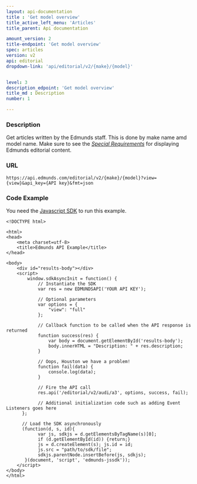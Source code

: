 ```yaml
---
layout: api-documentation
title : 'Get model overview'
title_active_left_menu: 'Articles'
title_parent: Api documentation

amount_version: 2
title-endpoint: 'Get model overview'
spec: articles
version: v2
api: editorial
dropdown-link: 'api/editorial/v2/{make}/{model}'


level: 3
description_edpoint: 'Get model overview'
title_md : Description
number: 1

---
```



### Description

Get articles written by the Edmunds staff. This is done by make name amd model name.
Make sure to see the [*Special Requirements*](http://developer.edmunds.com/api-documentation/editorial/#special_requirements) for displaying Edmunds editorial content.

### URL

	https://api.edmunds.com/editorial/v2/{make}/{model}?view={view}&api_key={API key}&fmt=json

### Code Example

You need the [Javascript SDK](https://github.com/EdmundsAPI/edmunds-javascript-sdk) to run this example.

	<!DOCTYPE html>

	<html>
	<head>
		<meta charset=utf-8>
		<title>Edmunds API Example</title>
	</head>

	<body>
		<div id="results-body"></div>
		<script>
		  	window.sdkAsyncInit = function() {
		    	// Instantiate the SDK
				var res = new EDMUNDSAPI('YOUR API KEY');

				// Optional parameters
				var options = {
					"view": "full"
				};

				// Callback function to be called when the API response is returned
				function success(res) {
					var body = document.getElementById('results-body');
					body.innerHTML = "Description: " + res.description;
				}

				// Oops, Houston we have a problem!
				function fail(data) {
					console.log(data);
				}

				// Fire the API call
				res.api('/editorial/v2/audi/a3', options, success, fail);

			    // Additional initialization code such as adding Event Listeners goes here
		  };

		  // Load the SDK asynchronously
		  (function(d, s, id){
		     	var js, sdkjs = d.getElementsByTagName(s)[0];
		     	if (d.getElementById(id)) {return;}
		     	js = d.createElement(s); js.id = id;
		     	js.src = "path/to/sdk/file";
		     	sdkjs.parentNode.insertBefore(js, sdkjs);
		   }(document, 'script', 'edmunds-jssdk'));
		</script>
	</body>
	</html>